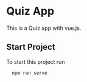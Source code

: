 # Quiz App

This is a Quiz app with vue.js.

## Start Project

To start this project run

```bash
  npm run serve
```
